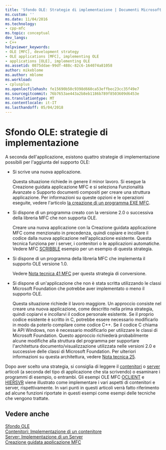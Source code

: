 ```yaml
---
title: 'Sfondo OLE: Strategie di implementazione | Documenti Microsoft'
ms.custom: ''
ms.date: 11/04/2016
ms.technology:
- cpp-mfc
ms.topic: conceptual
dev_langs:
- C++
helpviewer_keywords:
- OLE [MFC], development strategy
- OLE applications [MFC], implementing OLE
- applications [OLE], implementing OLE
ms.assetid: 0875ddae-99df-488c-82c6-164074a81058
author: mikeblome
ms.author: mblome
ms.workload:
- cplusplus
ms.openlocfilehash: fe15690b50c9398d660ca53effbec23cc35f49e7
ms.sourcegitcommit: 76b7653ae443a2b8eb1186b789f8503609d6453e
ms.translationtype: MT
ms.contentlocale: it-IT
ms.lasthandoff: 05/04/2018
---
```

# <a name="ole-background-implementation-strategies"></a>Sfondo OLE: strategie di implementazione
A seconda dell'applicazione, esistono quattro strategie di implementazione possibili per l'aggiunta del supporto OLE:  
  
-   Si scrive una nuova applicazione.  
  
     Questa situazione richiede in genere il minor lavoro. Si esegue la Creazione guidata applicazione MFC e si seleziona Funzionalità Avanzate o Supporto documenti compositi per creare una struttura applicazione. Per informazioni su queste opzioni e le operazioni eseguite, vedere l'articolo [la creazione di un programma EXE MFC](../mfc/reference/mfc-application-wizard.md).  
  
-   Si dispone di un programma creato con la versione 2.0 o successiva della libreria MFC che non supporta OLE.  
  
     Creare una nuova applicazione con la Creazione guidata applicazione MFC come menzionato in precedenza, quindi copiare e incollare il codice dalla nuova applicazione nell'applicazione esistente. Questa tecnica funziona per i server, i contenitori o le applicazioni automatiche. Vedere MFC [SCRIBBLE](../visual-cpp-samples.md) esempio per un esempio di questa strategia.  
  
-   Si dispone di un programma della libreria MFC che implementa il supporto OLE versione 1.0.  
  
     Vedere [Nota tecnica 41 MFC](../mfc/tn041-mfc-ole1-migration-to-mfc-ole-2.md) per questa strategia di conversione.  
  
-   Si dispone di un'applicazione che non è stata scritta utilizzando le classi Microsoft Foundation che potrebbe aver implementato o meno il supporto OLE.  
  
     Questa situazione richiede il lavoro maggiore. Un approccio consiste nel creare una nuova applicazione, come descritto nella prima strategia, quindi copiarvi e incollarvi il codice personale esistente. Se il proprio codice esistente è scritto in C, potrebbe essere necessario modificarlo in modo da poterlo compilare come codice C++. Se il codice C chiama le API Windows, non è necessario modificarlo per utilizzare le classi di Microsoft Foundation. Questo approccio richiederà probabilmente alcune modifiche alla struttura del programma per supportare l'architettura documento/visualizzazione utilizzata nelle versioni 2.0 e successive delle classi di Microsoft Foundation. Per ulteriori informazioni su questa architettura, vedere [Nota tecnica 25](../mfc/tn025-document-view-and-frame-creation.md).  
  
 Dopo aver scelto una strategia, si consiglia di leggere il [contenitori](../mfc/containers.md) o [server](../mfc/servers.md) articoli (a seconda del tipo di applicazione che sta scrivendo) o esaminare i programmi di esempio, o entrambi. Gli esempi OLE MFC [OCLIENT](../visual-cpp-samples.md) e [HIERSVR](../visual-cpp-samples.md) viene illustrato come implementare i vari aspetti di contenitori e server, rispettivamente. In vari punti in questi articoli verrà fatto riferimento ad alcune funzioni riportate in questi esempi come esempi delle tecniche che vengono trattate.  
  
## <a name="see-also"></a>Vedere anche  
 [Sfondo OLE](../mfc/ole-background.md)   
 [Contenitori: Implementazione di un contenitore](../mfc/containers-implementing-a-container.md)   
 [Server: Implementazione di un Server](../mfc/servers-implementing-a-server.md)   
 [Creazione guidata applicazione MFC](../mfc/reference/mfc-application-wizard.md)

